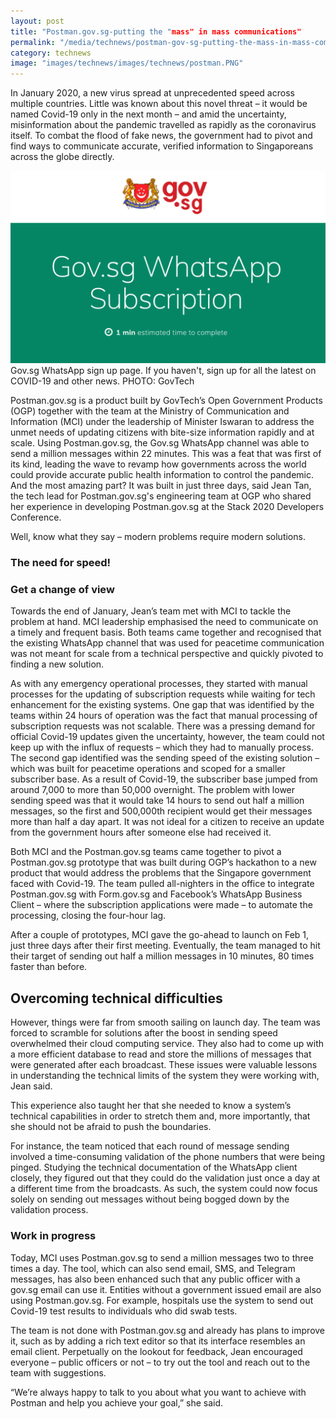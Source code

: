 ```yaml
---
layout: post
title: "Postman.gov.sg-putting the "mass" in mass communications"
permalink: "/media/technews/postman-gov-sg-putting-the-mass-in-mass-comms"
category: technews
image: "images/technews/images/technews/postman.PNG"
---
```


In January 2020, a new virus spread at unprecedented speed across multiple countries. Little was known about this novel threat – it would be named Covid-19 only in the next month – and amid the uncertainty, misinformation about the pandemic travelled as rapidly as the coronavirus itself. To combat the flood of fake news, the government had to pivot and find ways to communicate accurate, verified information to Singaporeans across the globe directly.

![Gov.sg WhatsApp sign up page](/images/technews/postman.PNG) Gov.sg WhatsApp sign up page. If you haven't, sign up for all the latest on COVID-19 and other news. PHOTO: GovTech


Postman.gov.sg is a product built by GovTech’s Open Government Products (OGP) together with the team at the Ministry of Communication and Information (MCI) under the leadership of Minister Iswaran to address the unmet needs of updating citizens with bite-size information rapidly and at scale. Using Postman.gov.sg, the Gov.sg WhatsApp channel was able to send a million messages within 22 minutes. This was a feat that was first of its kind, leading the wave to revamp how governments across the world could provide accurate public health information to control the pandemic. And the most amazing part? It was built in just three days, said Jean Tan, the tech lead for Postman.gov.sg's engineering team at OGP who shared her experience in developing Postman.gov.sg at the Stack 2020 Developers Conference. 

Well, know what they say – modern problems require modern solutions.


### **The need for speed**!




### **Get a change of view**
Towards the end of January, Jean’s team met with MCI to tackle the problem at hand. MCI leadership emphasised the need to communicate on a timely and frequent basis. Both teams came together and recognised that the existing WhatsApp channel that was used for peacetime communication was not meant for scale from a technical perspective and quickly pivoted to finding a new solution. 

As with any emergency operational processes, they started with manual processes for the updating of subscription requests while waiting for tech enhancement for the existing systems. One gap that was identified by the teams within 24 hours of operation was the fact that manual processing of subscription requests was not scalable. There was a pressing demand for official Covid-19 updates given the uncertainty, however, the team could not keep up with the influx of requests – which they had to manually process. The second gap identified was the sending speed of the existing solution – which was built for peacetime operations and scoped for a smaller subscriber base. As a result of Covid-19, the subscriber base jumped from around 7,000 to more than 50,000 overnight. The problem with lower sending speed was that it would take 14 hours to send out half a million messages, so the first and 500,000th recipient would get their messages more than half a day apart. It was not ideal for a citizen to receive an update from the government hours after someone else had received it. 

Both MCI and the Postman.gov.sg teams came together to pivot a Postman.gov.sg prototype that was built during OGP’s hackathon to a new product that would address the problems that the Singapore government faced with Covid-19. The team pulled all-nighters in the office to integrate Postman.gov.sg with Form.gov.sg and Facebook’s WhatsApp Business Client – where the subscription applications were made – to automate the processing, closing the four-hour lag. 

After a couple of prototypes, MCI gave the go-ahead to launch on Feb 1, just three days after their first meeting. Eventually, the team managed to hit their target of sending out half a million messages in 10 minutes, 80 times faster than before.
 
 
 ## Overcoming technical difficulties
However, things were far from smooth sailing on launch day. The team was forced to scramble for solutions after the boost in sending speed overwhelmed their cloud computing service. They also had to come up with a more efficient database to read and store the millions of messages that were generated after each broadcast. These issues were valuable lessons in understanding the technical limits of the system they were working with, Jean said. 

This experience also taught her that she needed to know a system’s technical capabilities in order to stretch them and, more importantly, that she should not be afraid to push the boundaries.

For instance, the team noticed that each round of message sending involved a time-consuming validation of the phone numbers that were being pinged. Studying the technical documentation of the WhatsApp client closely, they figured out that they could do the validation just once a day at a different time from the broadcasts. As such, the system could now focus solely on sending out messages without being bogged down by the validation process. 

 

### **Work in progress**
Today, MCI uses Postman.gov.sg to send a million messages two to three times a day. The tool, which can also send email, SMS, and Telegram messages, has also been enhanced such that any public officer with a gov.sg email can use it. Entities without a government issued email are also using Postman.gov.sg. For example, hospitals use the system to send out Covid-19 test results to individuals who did swab tests. 

The team is not done with Postman.gov.sg and already has plans to improve it, such as by adding a rich text editor so that its interface resembles an email client. Perpetually on the lookout for feedback, Jean encouraged everyone – public officers or not – to try out the tool and reach out to the team with suggestions.  

“We’re always happy to talk to you about what you want to achieve with Postman and help you achieve your goal,” she said. 
